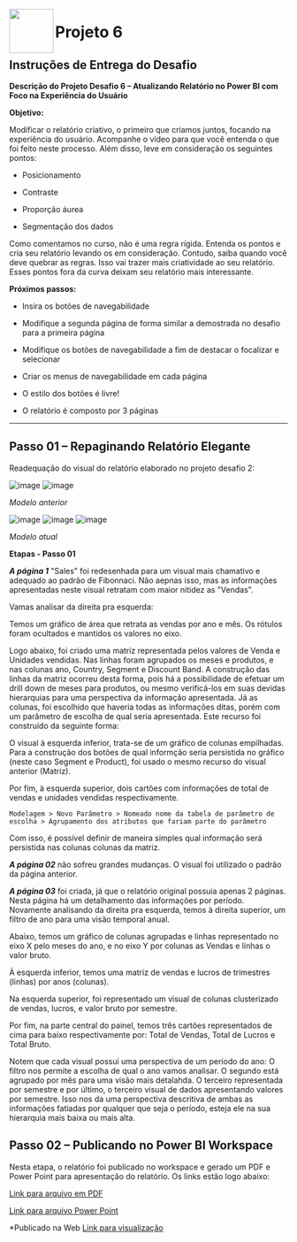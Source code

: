 <picture> <img align="left" src="https://hermes.digitalinnovation.one/tracks/b9b2973e-b2be-4bf0-b6b2-57a6c8354a95.png" width = 80px></picture> 
# Projeto 6

## Instruções de Entrega do Desafio

**Descrição do Projeto Desafio 6 – Atualizando Relatório no Power BI com Foco na Experiência do Usuário**

**Objetivo:**

Modificar o relatório criativo, o primeiro que criamos juntos, focando na experiência do usuário. Acompanhe o vídeo para que você entenda o que foi feito neste processo. Além disso, leve em consideração os seguintes pontos:

- Posicionamento

- Contraste

- Proporção áurea

- Segmentação dos dados

Como comentamos no curso, não é uma regra rígida. Entenda os pontos e cria seu relatório levando os em consideração. Contudo, saiba quando você deve quebrar as regras. Isso vai trazer mais criatividade ao seu relatório. Esses pontos fora da curva deixam seu relatório mais interessante.

**Próximos passos:**

- Insira os botões de navegabilidade

- Modifique a segunda página de forma similar a demostrada no desafio para a primeira página

- Modifique os botões de navegabilidade a fim de destacar o focalizar e selecionar

- Criar os menus de navegabilidade em cada página

- O estilo dos botões é livre!

- O relatório é composto por 3 páginas
______________________________________________________________________________________________________________________________________________

## Passo 01 – Repaginando Relatório Elegante

Readequação do visual do relatório elaborado no projeto desafio 2:

![image](https://user-images.githubusercontent.com/116984176/215349298-79bc496e-9021-4a65-b640-2fb88a5a9718.png)
![image](https://user-images.githubusercontent.com/116984176/215349308-be6d70d6-cc91-404f-9797-94725694bd90.png)

_Modelo anterior_

![image](https://user-images.githubusercontent.com/116984176/215349373-5f8767f1-6cfa-4eef-b526-530c76781d74.png)
![image](https://user-images.githubusercontent.com/116984176/215349383-1bfc4a8d-375b-4950-a64c-3f88797455a7.png)
![image](https://user-images.githubusercontent.com/116984176/215349395-8f3181c7-73dc-43bd-9af1-f1709bbd407b.png)

_Modelo atual_

**Etapas - Passo 01**

**_A página 1_** "Sales" foi redesenhada para um visual mais chamativo e adequado ao padrão de Fibonnaci. Não aepnas isso, mas as informações apresentadas neste visual retratam com maior nitidez as "Vendas".

Vamas analisar da direita pra esquerda: 

Temos um gráfico de área que retrata as vendas por ano e mês. Os rótulos foram ocultados e mantidos os valores no eixo.

Logo abaixo, foi criado uma matriz representada pelos valores de Venda e Unidades vendidas. Nas linhas foram agrupados os meses e produtos, e nas colunas ano, Country, Segment e Discount Band. 
A construção das linhas da matriz ocorreu desta forma, pois há a possibilidade de efetuar um drill down de meses para produtos, ou mesmo verificá-los em suas devidas hierarquias para uma perspectiva da informação apresentada. 
Já as colunas, foi escolhido que haveria todas as informações ditas, porém com um parâmetro de escolha de qual seria apresentada. Este recurso foi construído da seguinte forma:

O visual à esquerda inferior, trata-se de um gráfico de colunas empilhadas. Para a construção dos botões de qual informção seria persistida no gráfico (neste caso Segment e Product), foi usado o mesmo recurso do visual anterior (Matriz).

Por fim, à esquerda superior, dois cartões com informações de total de vendas e unidades vendidas respectivamente.

    Modelagem > Novo Parâmetro > Nomeado nome da tabela de parâmetro de escolha > Agrupamento dos atributos que fariam parte do parâmetro
    
Com isso, é possível definir de maneira simples qual informação será persistida nas colunas colunas da matriz.

**_A página 02_** não sofreu grandes mudanças. O visual foi utilizado o padrão da página anterior.

**_A página 03_** foi criada, já que o relatório original possuia apenas 2 páginas. Nesta página há um detalhamento das informações por período. Novamente analisando da direita pra esquerda, temos à direita superior, um filtro de ano para uma visão temporal anual.

Abaixo, temos um gráfico de colunas agrupadas e linhas representado no eixo X pelo meses do ano, e no eixo Y por colunas as Vendas e linhas o valor bruto.

À esquerda inferior, temos uma matriz de vendas e lucros de trimestres (linhas) por anos (colunas).

Na esquerda superior, foi representado um visual de colunas clusterizado de vendas, lucros, e valor bruto por semestre.

Por fim, na parte central do painel, temos três cartões representados de cima para baixo respectivamente por: Total de Vendas, Total de Lucros e Total Bruto.

Notem que cada visual possui uma perspectiva de um período do ano: O filtro nos permite a escolha de qual o ano vamos analisar. O segundo está agrupado por mês para uma visão mais detalahda. O terceiro representada por semestre e por último, o terceiro visual de dados apresentando valores por semestre. Isso nos da uma perspectiva descritiva de ambas as informações fatiadas por qualquer que seja o período, esteja ele na sua hierarquia mais baixa ou mais alta.

## Passo 02 – Publicando no Power BI Workspace

Nesta etapa, o relatório foi publicado no workspace e gerado um PDF e Power Point para apresentação do relatório. Os links estão logo abaixo:

[Link para arquivo em PDF](https://github.com/IsraelEvangelista/Power-Bi-Analyst/blob/main/Projeto%206%20Modulo%205/Projeto%20Elegante%20Atualizado.pdf)

[Link para arquivo Power Point](https://github.com/IsraelEvangelista/Power-Bi-Analyst/blob/main/Projeto%206%20Modulo%205/Projeto%20-%20Relat%C3%B3rio%20Elegante%20Atualizado.pptx)

*Publicado na Web
[Link para visualização](https://app.powerbi.com/view?r=eyJrIjoiOWY2NTk4Y2ItMDc1My00ZDhkLWI1MjktZTEyODk3YTFhYjY1IiwidCI6IjdjZWZiZWRhLWRjMmQtNGQ4Mi05ZThlLTg0NDA1MDRkNTk1NCJ9)
